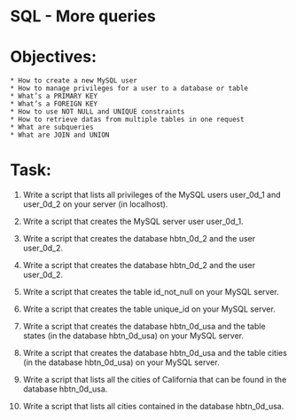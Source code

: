 # SQL - More queries

# Objectives:

    * How to create a new MySQL user
    * How to manage privileges for a user to a database or table
    * What’s a PRIMARY KEY
    * What’s a FOREIGN KEY
    * How to use NOT NULL and UNIQUE constraints
    * How to retrieve datas from multiple tables in one request
    * What are subqueries
    * What are JOIN and UNION

# Task:

1. Write a script that lists all privileges of the MySQL users user_0d_1 and user_0d_2 on your server (in localhost).

2. Write a script that creates the MySQL server user user_0d_1.

3. Write a script that creates the database hbtn_0d_2 and the user user_0d_2.

4. Write a script that creates the database hbtn_0d_2 and the user user_0d_2.

5. Write a script that creates the table id_not_null on your MySQL server.

6. Write a script that creates the table unique_id on your MySQL server.

7. Write a script that creates the database hbtn_0d_usa and the table states (in the database hbtn_0d_usa) on your MySQL server.

8. Write a script that creates the database hbtn_0d_usa and the table cities (in the database hbtn_0d_usa) on your MySQL server.

9. Write a script that lists all the cities of California that can be found in the database hbtn_0d_usa.

10. Write a script that lists all cities contained in the database hbtn_0d_usa.
